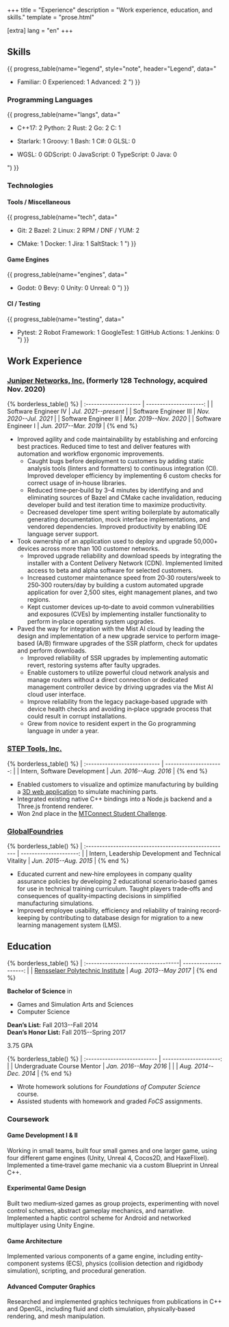 +++
title = "Experience"
description = "Work experience, education, and skills."
template = "prose.html"

[extra]
lang = "en"
+++
<!-- markdownlint-disable no-trailing-punctuation -->

## Skills

{{ progress_table(name="legend", style="note", header="Legend", data="

- Familiar: 0
  Experienced: 1
  Advanced: 2
") }}

### Programming Languages

{{ progress_table(name="langs", data="

- C++17: 2
  Python: 2
  Rust: 2
  Go: 2
  C: 1

-
  Starlark: 1
  Groovy: 1
  Bash: 1
  C#: 0
  GLSL: 0

-
  WGSL: 0
  GDScript: 0
  JavaScript: 0
  TypeScript: 0
  Java: 0

") }}

### Technologies

#### Tools / Miscellaneous

{{ progress_table(name="tech", data="

-
  Git: 2
  Bazel: 2
  Linux: 2
  RPM / DNF / YUM: 2

-
  CMake: 1
  Docker: 1
  Jira: 1
  SaltStack: 1
") }}

#### Game Engines

{{ progress_table(name="engines", data="

- Godot: 0
  Bevy: 0
  Unity: 0
  Unreal: 0
") }}

#### CI / Testing

{{ progress_table(name="testing", data="

- Pytest: 2
  Robot Framework: 1
  GoogleTest: 1
  GitHub Actions: 1
  Jenkins: 0
") }}

## Work Experience

### [Juniper Networks, Inc.](https://www.juniper.net/) (formerly 128 Technology, acquired Nov. 2020)

{% borderless_table() %}
| :-------------------- | ---------------------: |
| Software Engineer IV  | _Jul. 2021--present_   |
| Software Engineer III | _Nov. 2020--Jul. 2021_ |
| Software Engineer II  | _Mar. 2019--Nov. 2020_ |
| Software Engineer I   | _Jun. 2017--Mar. 2019_ |
{% end %}

- Improved agility and code maintainability by establishing and enforcing best practices.
  Reduced time to test and deliver features with automation and workflow ergonomic improvements.
  - Caught bugs before deployment to customers by adding static analysis tools
    (linters and formatters) to continuous integration (CI). Improved developer
    efficiency by implementing 6 custom checks for correct usage of in‐house libraries.
  - Reduced time‐per‐build by 3–4 minutes by identifying and and eliminating sources of
    Bazel and CMake cache invalidation, reducing developer build and test iteration time to
    maximize productivity.
  - Decreased developer time spent writing boilerplate by automatically generating documentation,
    mock interface implementations, and vendored dependencies. Improved productivity by enabling IDE language server support.
- Took ownership of an application used to deploy and upgrade 50,000+ devices across more
  than 100 customer networks.
  - Improved upgrade reliability and download speeds by integrating the installer with a
    Content Delivery Network (CDN). Implemented limited access to beta and alpha software
    for selected customers.
  - Increased customer maintenance speed from 20‐30 routers/week to 250‐300 routers/day
    by building a custom automated upgrade application for over 2,500 sites, eight management planes,
    and two regions.
  - Kept customer devices up‐to‐date to avoid common vulnerabilities and exposures (CVEs)
    by implementing installer functionality to perform in‐place operating system upgrades.
- Paved the way for integration with the Mist AI cloud by leading the design and
  implementation of a new upgrade service to perform image‐based (A/B) firmware
  upgrades of the SSR platform, check for updates and perform downloads.
  - Improved reliability of SSR upgrades by implementing automatic revert, restoring
    systems after faulty upgrades.
  - Enable customers to utilize powerful cloud network analysis and manage routers
    without a direct connection or dedicated management controller device by driving
    upgrades via the Mist AI cloud user interface.
  - Improve reliability from the legacy package‐based upgrade with device health
    checks and avoiding in‐place upgrade process that could result in corrupt installations.
  - Grew from novice to resident expert in the Go programming language in under a year.

### [STEP Tools, Inc.](https://www.steptools.com/)

{% borderless_table() %}
| :--------------------------- | ---------------------: |
| Intern, Software Development | _Jun. 2016--Aug. 2016_ |
{% end %}

- Enabled customers to visualize and optimize manufacturing by building a
  [3D web application](https://github.com/steptools/NC.js/) to simulate machining
  parts.
- Integrated existing native C++ bindings into a Node.js backend and a Three.js frontend renderer.
- Won 2nd place in the [MTConnect Student Challenge](https://devpost.com/software/nc-js).

### [GlobalFoundries](https://gf.com/)

{% borderless_table() %}
| :---------------------------------------------------- | ---------------------: |
| Intern, Leadership Development and Technical Vitality | _Jun. 2015--Aug. 2015_ |
{% end %}

- Educated current and new‐hire employees in company quality assurance policies by
  developing 2 educational scenario‐based games for use in technical training curriculum.
  Taught players trade‐offs and consequences of quality‐impacting decisions in simplified
  manufacturing simulations.
- Improved employee usability, efficiency and reliability of training record‐keeping
  by contributing to database design for migration to a new learning management system (LMS).

## Education

{% borderless_table() %}
| :----------------------------------|  --------------------: |
| [Rensselaer Polytechnic Institute] |  _Aug. 2013--May 2017_ |
{% end %}

**Bachelor of Science** in

- Games and Simulation Arts and Sciences
- Computer Science

**Dean’s List:** Fall 2013--Fall 2014
<br/>
**Dean’s Honor List:** Fall 2015--Spring 2017

3.75 GPA

{% borderless_table() %}
| :-------------------------- | ---------------------: |
| Undergraduate Course Mentor | _Jan. 2016--May 2016_  |
|                             | _Aug. 2014--Dec. 2014_ |
{% end %}

- Wrote homework solutions for _Foundations of Computer Science_ course.
- Assisted students with homework and graded _FoCS_ assignments.

[Rensselaer Polytechnic Institute]: https://www.rpi.edu/

### Coursework

#### Game Development I & II

Working in small teams, built four small games and one larger game,
using four different game engines (Unity, Unreal 4, Cocos2D, and HaxeFlixel).
Implemented a time‐travel game mechanic via a custom Blueprint in Unreal C++.

#### Experimental Game Design

Built two medium‐sized games as group projects, experimenting with novel control
schemes, abstract gameplay mechanics, and narrative. Implemented a haptic control
scheme for Android and networked multiplayer using Unity Engine.

#### Game Architecture

Implemented various components of a game engine, including entity‐component systems
(ECS), physics (collision detection and rigidbody simulation), scripting, and procedural generation.

#### Advanced Computer Graphics

Researched and implemented graphics techniques from publications in C++ and OpenGL,
including fluid and cloth simulation, physically‐based rendering, and mesh manipulation.
